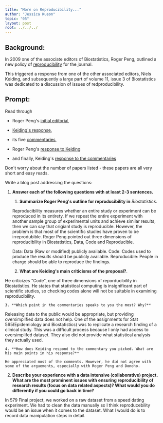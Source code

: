 ```yaml
---
title: "More on Reproducibility..."
author: "Jessica Kueon"
topic: "05"
layout: post
root: ../../../
---
```


## Background:


In 2009 one of the associate editors of Biostatistics, Roger Peng, outlined a new policy of [reproducibility](https://doi.org/10.1093/biostatistics/kxp014) for the journal. 

This triggered a response from one of the other associated editors, Niels Keiding, and subsequently a large part of volume 11, issue 3 of Biostatistics was dedicated to a discussion of issues of redproducibility. 

## Prompt:

Read through 

- Roger Peng's [initial editorial](https://doi.org/10.1093/biostatistics/kxp014), 

- [Keiding's response](https://doi.org/10.1093/biostatistics/kxq033),

- its five [commentaries](https://academic.oup.com/biostatistics/issue/11/3),  

- Roger Peng's [response to Keiding](https://doi.org/10.1093/biostatistics/kxq032)

- and finally, Keiding's [response to the commentaries](https://doi.org/10.1093/biostatistics/kxq034)

Don't worry about the number of papers listed - these papers are all very short and easy reads. 


Write a blog post addressing the questions: 

1. **Answer each of the following questions with at least 2-3 sentences.**

    1. **Summarize Roger Peng's outline for reproducibility in** *Biostatistics*. 
    
    Reproducibility measures whether an entire study or experiment can be reproduced in its entirety. If we repeat the entire experiment with another sample group of experimental units and achieve similar results, then we can say that origianl study is reproducible. However, the problem is that most of the scientific studies have proven to be irreprodubible. Roger Peng pointed out three dimensions of reproducibility in Biostatistics, Data, Code and Reproducible. 
    
    Data: Data (Raw or modified) publicly available.
    Code: Codes used to produce the results should be publicly available.
    Reproducible: People in charge should be able to reproduce the findings. 
    
    2. **What are Keiding's main criticisms of the proposal?**. 
    
 He criticizes "Code", one of three dimensions of reporducibility in Biostatistics. He states that statistical computing is insignificant part of scientific studies, so checking codes alone will not be suitable in examining reproducibility. 
    
    
    
    3. **Which point in the commentaries speaks to you the most? Why?**
    
 Releasing data to the public would be appropriate, but providing oversimplified data does not help. One of the assignments for Stat 565(Epidemiology and Biostatistics) was to replicate a research finding of a clinical study. This was a difficult process because I only had access to oversimplifed dataset. They also did not provide what statistical analysis they actually used. 
  
    4. **How does Keiding respond to the commentary you picked. What are his main points in his response?**
    
    He appreciated most of the comments. However, he did not agree with some of the arguements, especially with Roger Peng and Donoho. 
    
2. **Describe your experience with a data intensive (collaborative) project. What are the most prominent issues with ensuring reproducibility of research results (focus on data related aspects)? What would you do differently if you could go back in time?**

In 579 Final project, we worked on a raw dataset from a speed dating experiment. We had to clean the data manually so I think reproducebility would be an issue when it comes to the dataset. What I would do is to record data manipulation steps in detail. 
